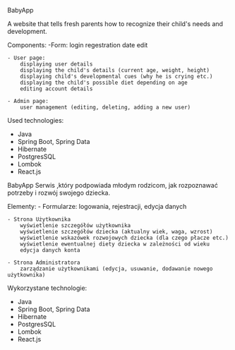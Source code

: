 BabyApp

A website that tells fresh parents how to recognize their child's needs and development.

Components:
	-Form:
		login
		regestration
		date edit 

	- User page:
		displaying user details 
		displaying the child's details (current age, weight, height)
		displaying child's developmental cues (why he is crying etc.) 
		displaying the child's possible diet depending on age 
		editing account details
		
	- Admin page:
		user management (editing, deleting, adding a new user)

Used technologies:
- Java
- Spring Boot, Spring Data
- Hibernate
- PostgresSQL
- Lombok 
- React.js



BabyApp
Serwis ,który podpowiada młodym rodzicom, jak rozpoznawać potrzeby i rozwój swojego dziecka.

Elementy:
	- Formularze:
		logowania,
		rejestracji,
		edycja danych

	- Strona Użytkownika
		wyświetlenie szczegółów użytkownika 
		wyświetlenie szczegółów dziecka (aktualny wiek, waga, wzrost)
		wyświetlenie wskazówek rozwojowych dziecka (dla czego płacze etc.) 
		wyświetlenie ewentualnej diety dziecka w zależności od wieku
		edycja danych konta
		
	- Strona Administratora 
		zarządzanie użytkownikami (edycja, usuwanie, dodawanie nowego użytkownika)

Wykorzystane technologie:
- Java
- Spring Boot, Spring Data
- Hibernate
- PostgresSQL 
- Lombok 
- React.js